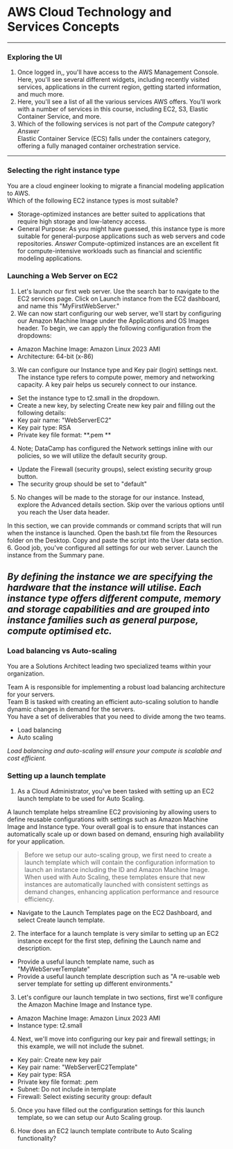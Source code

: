 # AWS Cloud Technology and Services Concepts
---
### Exploring the UI
1. Once logged in,, you'll have access to the AWS Management Console. Here, you'll see several different widgets, including recently visited services, applications in the current region, getting started information, and much more.
2. Here, you'll see a list of all the various services AWS offers. You'll work with a number of services in this course, including EC2, S3, Elastic Container Service, and more.
3. Which of the following services is not part of the _Compute_ category?    
*Answer*    
Elastic Container Service (ECS) falls under the containers category, offering a fully managed container orchestration service.
---
### Selecting the right instance type
You are a cloud engineer looking to migrate a financial modeling application to AWS.    
Which of the following EC2 instance types is most suitable?
* Storage-optimized instances are better suited to applications that require high storage and low-latency access.
* General Purpose: As you might have guessed, this instance type is more suitable for general-purpose applications such as web servers and code repositories.
*Answer*
Compute-optimized instances are an excellent fit for compute-intensive workloads such as financial and scientific modeling applications.

### Launching a Web Server on EC2
1. Let's launch our first web server. Use the search bar to navigate to the EC2 services page. Click on Launch instance from the EC2 dashboard, and name this "MyFirstWebServer."
2. We can now start configuring our web server, we'll start by configuring our Amazon Machine Image under the Applications and OS Images header. To begin, we can apply the following configuration from the dropdowns:
* Amazon Machine Image: Amazon Linux 2023 AMI
* Architecture: 64-bit (x-86)
3. We can configure our Instance type and Key pair (login) settings next. The instance type refers to compute power, memory and networking capacity. A key pair helps us securely connect to our instance.
* Set the instance type to t2.small in the dropdown.
* Create a new key, by selecting Create new key pair and filling out the following details:
* Key pair name: "WebServerEC2"
* Key pair type: RSA
* Private key file format: **.pem **
4. Note; DataCamp has configured the Network settings inline with our policies, so we will utilize the default security group.
* Update the Firewall (security groups), select existing security group button.
* The security group should be set to "default"
5. No changes will be made to the storage for our instance. Instead, explore the Advanced details section. Skip over the various options until you reach the User data header.
    
In this section, we can provide commands or command scripts that will run when the instance is launched. Open the bash.txt file from the Resources folder on the Desktop. Copy and paste the script into the User data section.
6. Good job, you've configured all settings for our web server. Launch the instance from the Summary pane.

     
*By defining the instance we are specifying the hardware that the instance will utilise. Each instance type offers different compute, memory and storage capabilities and are grouped into instance families such as general purpose, compute optimised etc.*
---
### Load balancing vs Auto-scaling
You are a Solutions Architect leading two specialized teams within your organization.

Team A is responsible for implementing a robust load balancing architecture for your servers.   
Team B is tasked with creating an efficient auto-scaling solution to handle dynamic changes in demand for the servers.   
You have a set of deliverables that you need to divide among the two teams.   
* Load balancing
* Auto scaling

*Load balancing and auto-scaling will ensure your compute is scalable and cost efficient.*
### Setting up a launch template
1. As a Cloud Administrator, you've been tasked with setting up an EC2 launch template to be used for Auto Scaling.
   
A launch template helps streamline EC2 provisioning by allowing users to define reusable configurations with settings such as Amazon Machine Image and Instance type. Your overall goal is to ensure that instances can automatically scale up or down based on demand, ensuring high availability for your application.
> Before we setup our auto-scaling group, we first need to create a launch template which will contain the configuration information to launch an instance including the ID and Amazon Machine Image. When used with Auto Scaling, these templates ensure that new instances are automatically launched with consistent settings as demand changes, enhancing application performance and resource efficiency.
* Navigate to the Launch Templates page on the EC2 Dashboard, and select Create launch template.

2. The interface for a launch template is very similar to setting up an EC2 instance except for the first step, defining the Launch name and description.
* Provide a useful launch template name, such as "MyWebServerTemplate"
* Provide a useful launch template description such as "A re-usable web server template for setting up different environments."

3. Let's configure our launch template in two sections, first we'll configure the Amazon Machine Image and Instance type.
* Amazon Machine Image: Amazon Linux 2023 AMI
* Instance type: t2.small

4. Next, we'll move into configuring our key pair and firewall settings; in this example, we will not include the subnet.
* Key pair: Create new key pair
* Key pair name: "WebServerEC2Template"
* Key pair type: RSA
* Private key file format: .pem
* Subnet: Do not include in template
* Firewall: Select existing security group: default

5. Once you have filled out the configuration settings for this launch template, so we can setup our Auto Scaling group.

6. How does an EC2 launch template contribute to Auto Scaling functionality?
